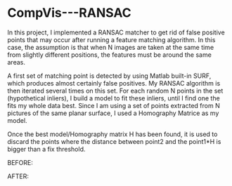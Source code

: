 # CompVis---RANSAC

In this project, I implemented a RANSAC matcher to get rid of false positive points that may occur after running a feature matching algorithm. In this case, the assumption is that when N images are taken at the same time from slightly different positions, the features must be around the same areas.

A first set of matching point is detected by using Matlab built-in SURF, which produces almost certainly false positives. My RANSAC algorithm is then iterated several times on this set. For each random N points in the set (hypothetical inliers), I build a model to fit these inliers, until I find one the fits my whole data best. Since I am using a set of points extracted from N pictures of the same planar surface, I used a Homography Matrice as my model.

Once the best model/Homography matrix H has been found, it is used to discard the points where the distance between point2 and the point1*H is bigger than a fix threshold.

BEFORE:

AFTER:
